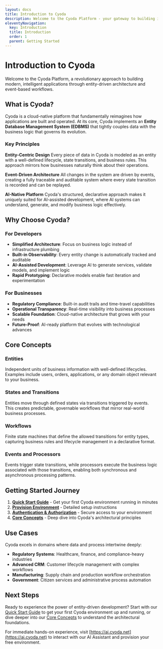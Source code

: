 ```yaml
---
layout: docs
title: Introduction to Cyoda
description: Welcome to the Cyoda Platform - your gateway to building intelligent, event-driven applications
eleventyNavigation:
  key: Introduction
  title: Introduction
  order: 1
  parent: Getting Started
---
```


# Introduction to Cyoda

Welcome to the Cyoda Platform, a revolutionary approach to building modern, intelligent applications through entity-driven architecture and event-based workflows.

## What is Cyoda?

Cyoda is a cloud-native platform that fundamentally reimagines how applications are built and operated. At its core, Cyoda implements an **Entity Database Management System (EDBMS)** that tightly couples data with the business logic that governs its evolution.

### Key Principles

**Entity-Centric Design**
Every piece of data in Cyoda is modeled as an entity with a well-defined lifecycle, state transitions, and business rules. This approach mirrors how businesses naturally think about their operations.

**Event-Driven Architecture**
All changes in the system are driven by events, creating a fully traceable and auditable system where every state transition is recorded and can be replayed.

**AI-Native Platform**
Cyoda's structured, declarative approach makes it uniquely suited for AI-assisted development, where AI systems can understand, generate, and modify business logic effectively.

## Why Choose Cyoda?

### For Developers
- **Simplified Architecture**: Focus on business logic instead of infrastructure plumbing
- **Built-in Observability**: Every entity change is automatically tracked and auditable
- **AI-Assisted Development**: Leverage AI to generate services, validate models, and implement logic
- **Rapid Prototyping**: Declarative models enable fast iteration and experimentation

### For Businesses
- **Regulatory Compliance**: Built-in audit trails and time-travel capabilities
- **Operational Transparency**: Real-time visibility into business processes
- **Scalable Foundation**: Cloud-native architecture that grows with your needs
- **Future-Proof**: AI-ready platform that evolves with technological advances

## Core Concepts

### Entities
Independent units of business information with well-defined lifecycles. Examples include users, orders, applications, or any domain object relevant to your business.

### States and Transitions
Entities move through defined states via transitions triggered by events. This creates predictable, governable workflows that mirror real-world business processes.

### Workflows
Finite state machines that define the allowed transitions for entity types, capturing business rules and lifecycle management in a declarative format.

### Events and Processors
Events trigger state transitions, while processors execute the business logic associated with those transitions, enabling both synchronous and asynchronous processing patterns.

## Getting Started Journey

1. **[Quick Start Guide](quickstart.md)** - Get your first Cyoda environment running in minutes
2. **[Provision Environment](../guides/provision-environment.md)** - Detailed setup instructions
3. **[Authentication & Authorization](../guides/authentication-authorization.md)** - Secure access to your environment
4. **[Core Concepts](../concepts/)** - Deep dive into Cyoda's architectural principles

## Use Cases

Cyoda excels in domains where data and process intertwine deeply:

- **Regulatory Systems**: Healthcare, finance, and compliance-heavy industries
- **Advanced CRM**: Customer lifecycle management with complex workflows
- **Manufacturing**: Supply chain and production workflow orchestration
- **Government**: Citizen services and administrative process automation

## Next Steps

Ready to experience the power of entity-driven development? Start with our [Quick Start Guide](quickstart.md) to get your first Cyoda environment up and running, or dive deeper into our [Core Concepts](../concepts/) to understand the architectural foundations.

For immediate hands-on experience, visit [https://ai.cyoda.net](https://ai.cyoda.net) to interact with our AI Assistant and provision your free environment.
